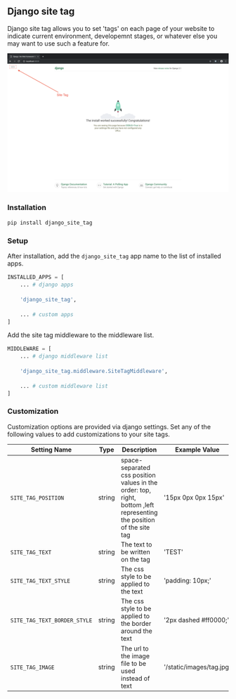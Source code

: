 
## Django site tag

Django site tag allows you to set 'tags' on each page of your website to indicate current environment, developemnt stages, or whatever else you may want to use such a feature for.

![Demo Image](screenshots/demo.png "Demo Image")

### Installation

```bash
pip install django_site_tag
```

### Setup

After installation, add the `django_site_tag` app name to the list of installed apps.

```python
INSTALLED_APPS = [
    ... # django apps

    'django_site_tag',

    ... # custom apps
]
```

Add the site tag middleware to the middleware list. 
```python
MIDDLEWARE = [
    ... # django middleware list

    'django_site_tag.middleware.SiteTagMiddleware',

    ... # custom middleware list
]
```

### Customization

Customization options are provided via django settings. Set any of the following values to add customizations to your site tags.

| Setting Name        | Type           | Description    | Example Value     |
| ------------------- | -------------- | -------------- | ----------------- |
| `SITE_TAG_POSITION`     | string | space-separated css position values in the order: top, right, bottom ,left representing the position of the site tag| '15px 0px 0px 15px'
| `SITE_TAG_TEXT`    | string      |   The text to be written on the tag |  'TEST'
| `SITE_TAG_TEXT_STYLE` | string      |    The css style to be applied to the text | 'padding: 10px;'
| `SITE_TAG_TEXT_BORDER_STYLE`    | string   |   The css style to be applied to the border around the text |    '2px dashed #ff0000;'
| `SITE_TAG_IMAGE` | string     |   The url to the image file to be used instead of text |   '/static/images/tag.jpg'

